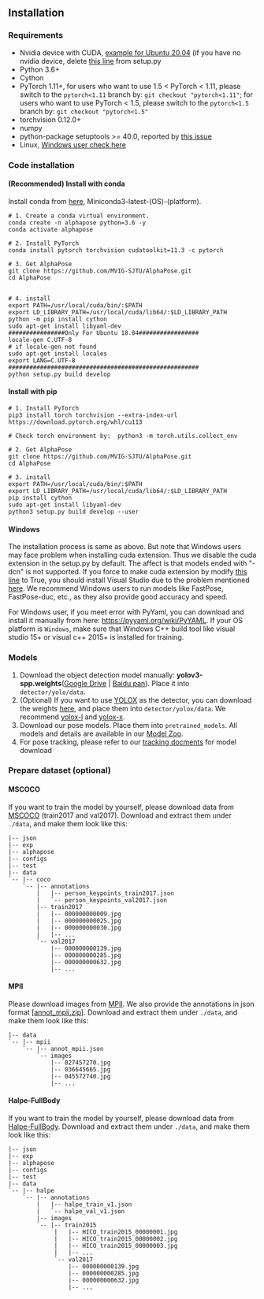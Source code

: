 ## Installation

### Requirements
* Nvidia device with CUDA, [example for Ubuntu 20.04](https://linuxconfig.org/how-to-install-cuda-on-ubuntu-20-04-focal-fossa-linux)
(if you have no nvidia device, delete [this line](https://github.com/MVIG-SJTU/AlphaPose/blob/master/setup.py#L211) from setup.py
* Python 3.6+
* Cython
* PyTorch 1.11+, for users who want to use 1.5 < PyTorch < 1.11, please switch to the `pytorch<1.11` branch by:
  `git checkout "pytorch<1.11"`; for users who want to use PyTorch < 1.5, please switch to the `pytorch<1.5` branch by: `git checkout "pytorch<1.5"`
* torchvision 0.12.0+
* numpy 
* python-package setuptools >= 40.0, reported by [this issue](https://github.com/MVIG-SJTU/AlphaPose/issues/838)
* Linux, [Windows user check here](#Windows)

### Code installation

#### (Recommended) Install with conda

Install conda from [here](https://repo.anaconda.com/miniconda/), Miniconda3-latest-(OS)-(platform).
```shell
# 1. Create a conda virtual environment.
conda create -n alphapose python=3.6 -y
conda activate alphapose

# 2. Install PyTorch
conda install pytorch torchvision cudatoolkit=11.3 -c pytorch

# 3. Get AlphaPose
git clone https://github.com/MVIG-SJTU/AlphaPose.git
cd AlphaPose


# 4. install
export PATH=/usr/local/cuda/bin/:$PATH
export LD_LIBRARY_PATH=/usr/local/cuda/lib64/:$LD_LIBRARY_PATH
python -m pip install cython
sudo apt-get install libyaml-dev
################Only For Ubuntu 18.04#################
locale-gen C.UTF-8
# if locale-gen not found
sudo apt-get install locales
export LANG=C.UTF-8
######################################################
python setup.py build develop
```

#### Install with pip
```shell
# 1. Install PyTorch
pip3 install torch torchvision --extra-index-url https://download.pytorch.org/whl/cu113

# Check torch environment by:  python3 -m torch.utils.collect_env

# 2. Get AlphaPose
git clone https://github.com/MVIG-SJTU/AlphaPose.git
cd AlphaPose

# 3. install
export PATH=/usr/local/cuda/bin/:$PATH
export LD_LIBRARY_PATH=/usr/local/cuda/lib64/:$LD_LIBRARY_PATH
pip install cython
sudo apt-get install libyaml-dev
python3 setup.py build develop --user
```

#### Windows
The installation process is same as above. But note that Windows users may face problem when installing cuda extension. Thus we disable the cuda extension in the setup.py by default. The affect is that models ended with "-dcn" is not supported. If you force to make cuda extension by modify [this line](https://github.com/MVIG-SJTU/AlphaPose/blob/master/setup.py#L124) to True, you should install Visual Studio due to the problem mentioned [here](https://github.com/MVIG-SJTU/AlphaPose/blob/master/setup.py#L121).
We recommend Windows users to run models like FastPose, FastPose-duc, etc., as they also provide good accuracy and speed.

For Windows user, if you meet error with PyYaml, you can download and install it manually from here: https://pyyaml.org/wiki/PyYAML.
If your OS platform is `Windows`, make sure that Windows C++ build tool like visual studio 15+ or visual c++ 2015+ is installed for training.

### Models
1. Download the object detection model manually: **yolov3-spp.weights**([Google Drive](https://drive.google.com/open?id=1D47msNOOiJKvPOXlnpyzdKA3k6E97NTC) | [Baidu pan](https://pan.baidu.com/s/1Zb2REEIk8tcahDa8KacPNA)). Place it into `detector/yolo/data`.
2. (Optional) If you want to use [YOLOX](https://github.com/Megvii-BaseDetection/YOLOX) as the detector, you can download the weights [here](https://github.com/Megvii-BaseDetection/YOLOX), and place them into `detector/yolox/data`. We recommend [yolox-l](https://github.com/Megvii-BaseDetection/YOLOX/releases/download/0.1.1rc0/yolox_l.pth) and [yolox-x](https://github.com/Megvii-BaseDetection/YOLOX/releases/download/0.1.1rc0/yolox_x.pth).
3. Download our pose models. Place them into `pretrained_models`. All models and details are available in our [Model Zoo](./MODEL_ZOO.md).
2. For pose tracking, please refer to our [tracking docments](../trackers) for model download



### Prepare dataset (optional)

#### MSCOCO
If you want to train the model by yourself, please download data from [MSCOCO](http://cocodataset.org/#download) (train2017 and val2017). Download and extract them under `./data`, and make them look like this:
```
|-- json
|-- exp
|-- alphapose
|-- configs
|-- test
|-- data
`-- |-- coco
    `-- |-- annotations
        |   |-- person_keypoints_train2017.json
        |   `-- person_keypoints_val2017.json
        |-- train2017
        |   |-- 000000000009.jpg
        |   |-- 000000000025.jpg
        |   |-- 000000000030.jpg
        |   |-- ... 
        `-- val2017
            |-- 000000000139.jpg
            |-- 000000000285.jpg
            |-- 000000000632.jpg
            |-- ... 
```

#### MPII
Please download images from [MPII](http://human-pose.mpi-inf.mpg.de/#download). We also provide the annotations in json format [[annot_mpii.zip](https://drive.google.com/open?id=1HC6znReBeg-TMPZbmoldtYrMGlrEFamh)]. 
Download and extract them under `./data`, and make them look like this:
```
|-- data
`-- |-- mpii
    `-- |-- annot_mpii.json
        `-- images
            |-- 027457270.jpg
            |-- 036645665.jpg
            |-- 045572740.jpg
            |-- ... 
```

#### Halpe-FullBody
If you want to train the model by yourself, please download data from [Halpe-FullBody](https://github.com/Fang-Haoshu/Halpe-FullBody). Download and extract them under `./data`, and make them look like this:
```
|-- json
|-- exp
|-- alphapose
|-- configs
|-- test
|-- data
`-- |-- halpe
    `-- |-- annotations
        |   |-- halpe_train_v1.json
        |   `-- halpe_val_v1.json
        |-- images
        `-- |-- train2015
             |   |-- HICO_train2015_00000001.jpg
             |   |-- HICO_train2015_00000002.jpg
             |   |-- HICO_train2015_00000003.jpg
             |   |-- ... 
             `-- val2017
                 |-- 000000000139.jpg
                 |-- 000000000285.jpg
                 |-- 000000000632.jpg
                 |-- ... 
```
